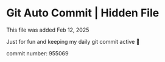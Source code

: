 # Git Auto Commit | Hidden File

This file was added Feb 12, 2025

Just for fun and keeping my daily git commit active 🤪

commit number: 955069
